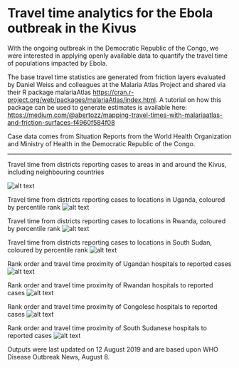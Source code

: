 # Travel time analytics for the Ebola outbreak in the Kivus

With the ongoing outbreak in the Democratic Republic of the Congo, we were interested in applying openly available data to quantify the
travel time of populations impacted by Ebola.

The base travel time statistics are generated from friction layers evaluated by Daniel Weiss and colleagues at the Malaria Atlas Project
and shared via their R package malariaAtlas https://cran.r-project.org/web/packages/malariaAtlas/index.html. 
A tutorial on how this package can be used to generate estimates is available here: 
https://medium.com/@abertozz/mapping-travel-times-with-malariaatlas-and-friction-surfaces-f4960f584f08

Case data comes from Situation Reports from the World Health Organization and Ministry of Health in the Democratic Republic of the Congo.

_________________________________________________________________________________________________________________________________________

Travel time from districts reporting cases to areas in and around the Kivus, including neighbouring countries

![alt text](Outputs_Aug8_update/Travel_time_map.png)

Travel time from districts reporting cases to locations in Uganda, coloured by percentile rank
![alt text](Outputs_Aug8_update/Uganda_map.png)

Travel time from districts reporting cases to locations in Rwanda, coloured by percentile rank
![alt text](Outputs_Aug8_update/Rwanda_map.png)

Travel time from districts reporting cases to locations in South Sudan, coloured by percentile rank
![alt text](Outputs_Aug8_update/SSudan_map.png)

Rank order and travel time proximity of Ugandan hospitals to reported cases
![alt text](Outputs_Aug8_update/ug_hosp_tt_prettytab.png)

Rank order and travel time proximity of Rwandan hospitals to reported cases
![alt text](Outputs_Aug8_update/rw_hosp_tt_prettytab.png)

Rank order and travel time proximity of Congolese hospitals to reported cases
![alt text](Outputs_Aug8_update/drc_hosp_tt_prettytab.png)

Rank order and travel time proximity of South Sudanese hospitals to reported cases
![alt text](Outputs_Aug8_update/ss_hosp_tt_prettytab.png)

Outputs were last updated on 12 August 2019 and are based upon WHO Disease Outbreak News, August 8.
